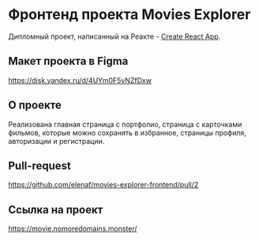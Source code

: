 # Фронтенд проекта Movies Explorer

Дипломный проект, написанный на Реакте - [Create React App](https://github.com/facebook/create-react-app).

## Макет проекта в Figma

https://disk.yandex.ru/d/4UYm0F5vNZfDxw

## О проекте

Реализована главная страница с портфолио, страница с карточками фильмов, которые можно сохранять в избранное, страницы профиля, авторизации и регистрации.

## Pull-request

https://github.com/elenaf/movies-explorer-frontend/pull/2

## Ссылка на проект

https://movie.nomoredomains.monster/
